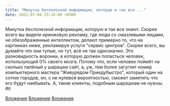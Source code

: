 ```yaml
---
title: "Минутка бесполезной информации, которую и так все ..."
date: 2022-07-04 23:24:00 +0300
---
```


Минутка бесполезной информации, которую и так все знают.
Скорее всего вы видели кринжовую рекламу, где люди со смазливыми лицами, не обезображенные интеллектом, делают примерно то, что на картинках ниже, рекламируя услуги "сервис центров".
Скорее всего, вы думайте что они тупые, но тут, всё не так однозначно.
Это разновидность воронки, в которую должен попасться человек, использующий 0% своего мозга. Потому что, если человек поймёт на сколько палёный у шарашки сайт, а, уж, тем более загуглит номер компьютерного мастера "Живурядом Приедубыстро", который один на сотню городов, он, с не нулевой вероятностью, сможет заметить что его будут наябывать. А, такие клиенты, подобным шарашкам не нужны.
#it


[Вложение](https://vk.com/photo41076938_457248729)
[Вложение](https://vk.com/photo41076938_457248728)
[Вложение](https://vk.com/photo41076938_457248730)
